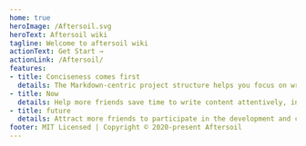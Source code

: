 ```yaml
---
home: true
heroImage: /Aftersoil.svg
heroText: Aftersoil wiki
tagline: Welcome to aftersoil wiki
actionText: Get Start →
actionLink: /Aftersoil/
features:
- title: Conciseness comes first
  details: The Markdown-centric project structure helps you focus on writing with minimal configuration.
- title: Now
  details: Help more friends save time to write content attentively, instead of just configuring a blog for self-appreciation.
- title: future
  details: Attract more friends to participate in the development and continue to have powerful functions.
footer: MIT Licensed | Copyright © 2020-present Aftersoil
---
```

